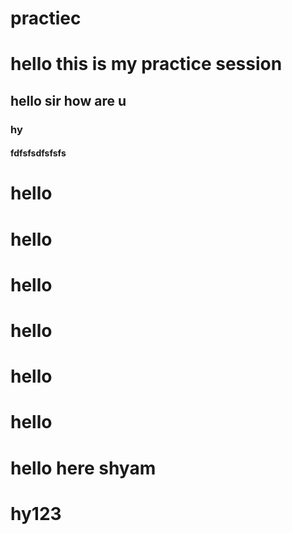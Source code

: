 # practiec
<h1>hello this is my practice session</h1>
<h2>hello sir how are u</h2>
<h3>hy</h3>
<h4>fdfsfsdfsfsfs</h4>
<h1>hello<h1>
<h1>hello<h1>
<h1>hello<h1>
<h1>hello<h1>
<h1>hello<h1>
<h1>hello<h1>
<h1>hello here shyam</h1>
<h1>hy123</h1>

